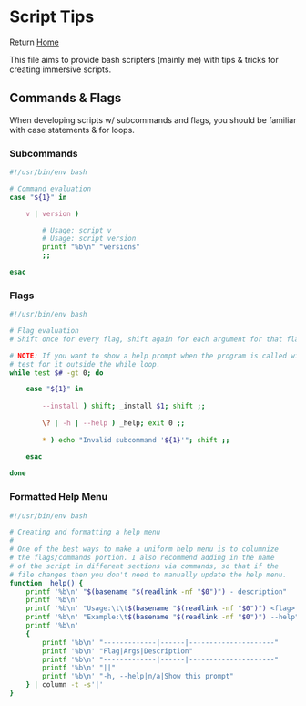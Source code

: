 <!--
##############################################
#   Author(s): RMCJ <rmichael1001@gmail.com>
#   Project: Dotfiles
#   Version: 1.0
#
#   Usage: n/a
#
#   Description: Script tips and tricks
#
##############################################
-->
# Script Tips

Return [Home](../README.md)

This file aims to provide bash scripters (mainly me)
with tips & tricks for creating immersive scripts.

## Commands & Flags

When developing scripts w/ subcommands and flags, you
should be familiar with case statements & for loops.

### Subcommands

```bash
#!/usr/bin/env bash

# Command evaluation
case "${1}" in

    v | version )

        # Usage: script v
        # Usage: script version
        printf "%b\n" "versions"
        ;;

esac
```

### Flags

```bash
#!/usr/bin/env bash

# Flag evaluation
# Shift once for every flag, shift again for each argument for that flag.

# NOTE: If you want to show a help prompt when the program is called with 0 args,
# test for it outside the while loop.
while test $# -gt 0; do

    case "${1}" in
    
        --install ) shift; _install $1; shift ;;
    
        \? | -h | --help ) _help; exit 0 ;;
        
        * ) echo "Invalid subcommand '${1}'"; shift ;;
        
    esac

done

```

### Formatted Help Menu

```bash
#!/usr/bin/env bash

# Creating and formatting a help menu
#
# One of the best ways to make a uniform help menu is to columnize
# the flags/commands portion. I also recommend adding in the name
# of the script in different sections via commands, so that if the
# file changes then you don't need to manually update the help menu.
function _help() {
    printf '%b\n' "$(basename "$(readlink -nf "$0")") - description"
    printf '%b\n'
    printf '%b\n' "Usage:\t\t$(basename "$(readlink -nf "$0")") <flag> <args?>"
    printf '%b\n' "Example:\t$(basename "$(readlink -nf "$0")") --help"
    printf '%b\n'
    {
        printf '%b\n' "-------------|------|---------------------"
        printf '%b\n' "Flag|Args|Description"
        printf '%b\n' "-------------|------|---------------------"
        printf '%b\n' "||"
        printf '%b\n' "-h, --help|n/a|Show this prompt"
    } | column -t -s'|'
}
```
